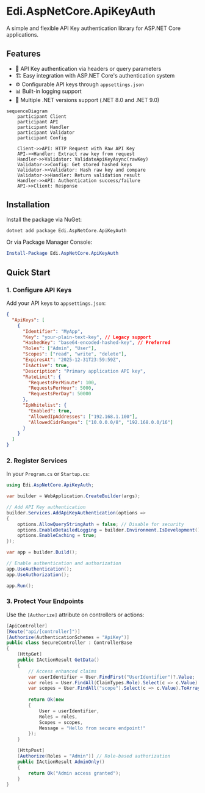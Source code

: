 # Edi.AspNetCore.ApiKeyAuth

A simple and flexible API Key authentication library for ASP.NET Core applications.

## Features

- 🔑 API Key authentication via headers or query parameters
- 🏗️ Easy integration with ASP.NET Core's authentication system
- ⚙️ Configurable API keys through `appsettings.json`
- 📊 Built-in logging support
- 🎯 Multiple .NET versions support (.NET 8.0 and .NET 9.0)

```mermaid
sequenceDiagram
    participant Client
    participant API
    participant Handler
    participant Validator
    participant Config

    Client->>API: HTTP Request with Raw API Key
    API->>Handler: Extract raw key from request
    Handler->>Validator: ValidateApiKeyAsync(rawKey)
    Validator->>Config: Get stored hashed keys
    Validator->>Validator: Hash raw key and compare
    Validator->>Handler: Return validation result
    Handler->>API: Authentication success/failure
    API->>Client: Response
```

## Installation

Install the package via NuGet:

```bash
dotnet add package Edi.AspNetCore.ApiKeyAuth
```

Or via Package Manager Console:

```powershell
Install-Package Edi.AspNetCore.ApiKeyAuth
```

## Quick Start

### 1. Configure API Keys

Add your API keys to `appsettings.json`:

```json
{
  "ApiKeys": [
    {
      "Identifier": "MyApp",
      "Key": "your-plain-text-key", // Legacy support
      "HashedKey": "base64-encoded-hashed-key", // Preferred
      "Roles": ["Admin", "User"],
      "Scopes": ["read", "write", "delete"],
      "ExpiresAt": "2025-12-31T23:59:59Z",
      "IsActive": true,
      "Description": "Primary application API key",
      "RateLimit": {
        "RequestsPerMinute": 100,
        "RequestsPerHour": 5000,
        "RequestsPerDay": 50000
      },
      "IpWhitelist": {
        "Enabled": true,
        "AllowedIpAddresses": ["192.168.1.100"],
        "AllowedCidrRanges": ["10.0.0.0/8", "192.168.0.0/16"]
      }
    }
  ]
}
```

### 2. Register Services

In your `Program.cs` or `Startup.cs`:

```csharp
using Edi.AspNetCore.ApiKeyAuth;

var builder = WebApplication.CreateBuilder(args);

// Add API Key authentication
builder.Services.AddApiKeyAuthentication(options =>
{
    options.AllowQueryStringAuth = false; // Disable for security
    options.EnableDetailedLogging = builder.Environment.IsDevelopment();
    options.EnableCaching = true;
});

var app = builder.Build();

// Enable authentication and authorization
app.UseAuthentication();
app.UseAuthorization();

app.Run();
```

### 3. Protect Your Endpoints

Use the `[Authorize]` attribute on controllers or actions:

```csharp
[ApiController]
[Route("api/[controller]")]
[Authorize(AuthenticationSchemes = "ApiKey")]
public class SecureController : ControllerBase
{
    [HttpGet]
    public IActionResult GetData()
    {
        // Access enhanced claims
        var userIdentifier = User.FindFirst("UserIdentifier")?.Value;
        var roles = User.FindAll(ClaimTypes.Role).Select(c => c.Value).ToArray();
        var scopes = User.FindAll("scope").Select(c => c.Value).ToArray();
        
        return Ok(new 
        { 
            User = userIdentifier,
            Roles = roles,
            Scopes = scopes,
            Message = "Hello from secure endpoint!"
        });
    }

    [HttpPost]
    [Authorize(Roles = "Admin")] // Role-based authorization
    public IActionResult AdminOnly()
    {
        return Ok("Admin access granted");
    }
}
```
